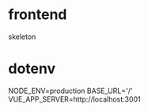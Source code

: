 # frontend
skeleton

# dotenv

NODE_ENV=production
BASE_URL='/'
VUE_APP_SERVER=http://localhost:3001